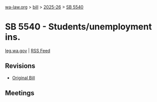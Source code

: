 [wa-law.org](/) > [bill](/bill/) > [2025-26](/bill/2025-26/) > [SB 5540](/bill/2025-26/sb/5540/)

# SB 5540 - Students/unemployment ins.
[leg.wa.gov](https://app.leg.wa.gov/billsummary?BillNumber=5540&Year=2025&Initiative=false) | [RSS Feed](./rss.xml)

## Revisions
* [Original Bill](1/)

## Meetings